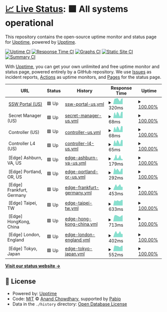 # [📈 Live Status](https://upptime.github.io/upptime): <!--live status--> **🟩 All systems operational**

This repository contains the open-source uptime monitor and status page for [Upptime](https://upptime.js.org), powered by [Upptime](https://github.com/upptime/upptime).

[![Uptime CI](https://github.com/Splashtop/Splashtop/workflows/Uptime%20CI/badge.svg)](https://github.com/Splashtop/Splashtop/actions?query=workflow%3A%22Uptime+CI%22)
[![Response Time CI](https://github.com/Splashtop/Splashtop/workflows/Response%20Time%20CI/badge.svg)](https://github.com/Splashtop/Splashtop/actions?query=workflow%3A%22Response+Time+CI%22)
[![Graphs CI](https://github.com/Splashtop/Splashtop/workflows/Graphs%20CI/badge.svg)](https://github.com/Splashtop/Splashtop/actions?query=workflow%3A%22Graphs+CI%22)
[![Static Site CI](https://github.com/Splashtop/Splashtop/workflows/Static%20Site%20CI/badge.svg)](https://github.com/Splashtop/Splashtop/actions?query=workflow%3A%22Static+Site+CI%22)
[![Summary CI](https://github.com/Splashtop/Splashtop/workflows/Summary%20CI/badge.svg)](https://github.com/Splashtop/Splashtop/actions?query=workflow%3A%22Summary+CI%22)

With [Upptime](https://upptime.js.org), you can get your own unlimited and free uptime monitor and status page, powered entirely by a GitHub repository. We use [Issues](https://github.com/upptime/upptime/issues) as incident reports, [Actions](https://github.com/Splashtop/Splashtop/actions) as uptime monitors, and [Pages](https://upptime.github.io/upptime) for the status page.

<!--start: status pages-->
<!-- This summary is generated by Upptime (https://github.com/upptime/upptime) -->
<!-- Do not edit this manually, your changes will be overwritten -->
<!-- prettier-ignore -->
| URL | Status | History | Response Time | Uptime |
| --- | ------ | ------- | ------------- | ------ |
| <img alt="" src="https://us.ssw.splashtop.com/img/favicon-logo.svg" height="13"> [SSW Portal (US)](https://us.ssw.splashtop.com/) | 🟩 Up | [ssw-portal-us.yml](https://github.com/jundayou/ssw-status/commits/HEAD/history/ssw-portal-us.yml) | <details><summary><img alt="Response time graph" src="./graphs/ssw-portal-us/response-time-week.png" height="20"> 320ms</summary><br><a href="https://status.ssw.splashtop.com/history/ssw-portal-us"><img alt="Response time 281" src="https://img.shields.io/endpoint?url=https%3A%2F%2Fraw.githubusercontent.com%2Fjundayou%2Fssw-status%2FHEAD%2Fapi%2Fssw-portal-us%2Fresponse-time.json"></a><br><a href="https://status.ssw.splashtop.com/history/ssw-portal-us"><img alt="24-hour response time 366" src="https://img.shields.io/endpoint?url=https%3A%2F%2Fraw.githubusercontent.com%2Fjundayou%2Fssw-status%2FHEAD%2Fapi%2Fssw-portal-us%2Fresponse-time-day.json"></a><br><a href="https://status.ssw.splashtop.com/history/ssw-portal-us"><img alt="7-day response time 320" src="https://img.shields.io/endpoint?url=https%3A%2F%2Fraw.githubusercontent.com%2Fjundayou%2Fssw-status%2FHEAD%2Fapi%2Fssw-portal-us%2Fresponse-time-week.json"></a><br><a href="https://status.ssw.splashtop.com/history/ssw-portal-us"><img alt="30-day response time 293" src="https://img.shields.io/endpoint?url=https%3A%2F%2Fraw.githubusercontent.com%2Fjundayou%2Fssw-status%2FHEAD%2Fapi%2Fssw-portal-us%2Fresponse-time-month.json"></a><br><a href="https://status.ssw.splashtop.com/history/ssw-portal-us"><img alt="1-year response time 281" src="https://img.shields.io/endpoint?url=https%3A%2F%2Fraw.githubusercontent.com%2Fjundayou%2Fssw-status%2FHEAD%2Fapi%2Fssw-portal-us%2Fresponse-time-year.json"></a></details> | <details><summary><a href="https://status.ssw.splashtop.com/history/ssw-portal-us">100.00%</a></summary><a href="https://status.ssw.splashtop.com/history/ssw-portal-us"><img alt="All-time uptime 100.00%" src="https://img.shields.io/endpoint?url=https%3A%2F%2Fraw.githubusercontent.com%2Fjundayou%2Fssw-status%2FHEAD%2Fapi%2Fssw-portal-us%2Fuptime.json"></a><br><a href="https://status.ssw.splashtop.com/history/ssw-portal-us"><img alt="24-hour uptime 100.00%" src="https://img.shields.io/endpoint?url=https%3A%2F%2Fraw.githubusercontent.com%2Fjundayou%2Fssw-status%2FHEAD%2Fapi%2Fssw-portal-us%2Fuptime-day.json"></a><br><a href="https://status.ssw.splashtop.com/history/ssw-portal-us"><img alt="7-day uptime 100.00%" src="https://img.shields.io/endpoint?url=https%3A%2F%2Fraw.githubusercontent.com%2Fjundayou%2Fssw-status%2FHEAD%2Fapi%2Fssw-portal-us%2Fuptime-week.json"></a><br><a href="https://status.ssw.splashtop.com/history/ssw-portal-us"><img alt="30-day uptime 100.00%" src="https://img.shields.io/endpoint?url=https%3A%2F%2Fraw.githubusercontent.com%2Fjundayou%2Fssw-status%2FHEAD%2Fapi%2Fssw-portal-us%2Fuptime-month.json"></a><br><a href="https://status.ssw.splashtop.com/history/ssw-portal-us"><img alt="1-year uptime 100.00%" src="https://img.shields.io/endpoint?url=https%3A%2F%2Fraw.githubusercontent.com%2Fjundayou%2Fssw-status%2FHEAD%2Fapi%2Fssw-portal-us%2Fuptime-year.json"></a></details>
| <img alt="" src="https://us.ssw.splashtop.com/img/favicon-logo.svg" height="13"> Secret Manager (US) | 🟩 Up | [secret-manager-us.yml](https://github.com/jundayou/ssw-status/commits/HEAD/history/secret-manager-us.yml) | <details><summary><img alt="Response time graph" src="./graphs/secret-manager-us/response-time-week.png" height="20"> 68ms</summary><br><a href="https://status.ssw.splashtop.com/history/secret-manager-us"><img alt="Response time 60" src="https://img.shields.io/endpoint?url=https%3A%2F%2Fraw.githubusercontent.com%2Fjundayou%2Fssw-status%2FHEAD%2Fapi%2Fsecret-manager-us%2Fresponse-time.json"></a><br><a href="https://status.ssw.splashtop.com/history/secret-manager-us"><img alt="24-hour response time 90" src="https://img.shields.io/endpoint?url=https%3A%2F%2Fraw.githubusercontent.com%2Fjundayou%2Fssw-status%2FHEAD%2Fapi%2Fsecret-manager-us%2Fresponse-time-day.json"></a><br><a href="https://status.ssw.splashtop.com/history/secret-manager-us"><img alt="7-day response time 68" src="https://img.shields.io/endpoint?url=https%3A%2F%2Fraw.githubusercontent.com%2Fjundayou%2Fssw-status%2FHEAD%2Fapi%2Fsecret-manager-us%2Fresponse-time-week.json"></a><br><a href="https://status.ssw.splashtop.com/history/secret-manager-us"><img alt="30-day response time 61" src="https://img.shields.io/endpoint?url=https%3A%2F%2Fraw.githubusercontent.com%2Fjundayou%2Fssw-status%2FHEAD%2Fapi%2Fsecret-manager-us%2Fresponse-time-month.json"></a><br><a href="https://status.ssw.splashtop.com/history/secret-manager-us"><img alt="1-year response time 60" src="https://img.shields.io/endpoint?url=https%3A%2F%2Fraw.githubusercontent.com%2Fjundayou%2Fssw-status%2FHEAD%2Fapi%2Fsecret-manager-us%2Fresponse-time-year.json"></a></details> | <details><summary><a href="https://status.ssw.splashtop.com/history/secret-manager-us">100.00%</a></summary><a href="https://status.ssw.splashtop.com/history/secret-manager-us"><img alt="All-time uptime 100.00%" src="https://img.shields.io/endpoint?url=https%3A%2F%2Fraw.githubusercontent.com%2Fjundayou%2Fssw-status%2FHEAD%2Fapi%2Fsecret-manager-us%2Fuptime.json"></a><br><a href="https://status.ssw.splashtop.com/history/secret-manager-us"><img alt="24-hour uptime 100.00%" src="https://img.shields.io/endpoint?url=https%3A%2F%2Fraw.githubusercontent.com%2Fjundayou%2Fssw-status%2FHEAD%2Fapi%2Fsecret-manager-us%2Fuptime-day.json"></a><br><a href="https://status.ssw.splashtop.com/history/secret-manager-us"><img alt="7-day uptime 100.00%" src="https://img.shields.io/endpoint?url=https%3A%2F%2Fraw.githubusercontent.com%2Fjundayou%2Fssw-status%2FHEAD%2Fapi%2Fsecret-manager-us%2Fuptime-week.json"></a><br><a href="https://status.ssw.splashtop.com/history/secret-manager-us"><img alt="30-day uptime 100.00%" src="https://img.shields.io/endpoint?url=https%3A%2F%2Fraw.githubusercontent.com%2Fjundayou%2Fssw-status%2FHEAD%2Fapi%2Fsecret-manager-us%2Fuptime-month.json"></a><br><a href="https://status.ssw.splashtop.com/history/secret-manager-us"><img alt="1-year uptime 100.00%" src="https://img.shields.io/endpoint?url=https%3A%2F%2Fraw.githubusercontent.com%2Fjundayou%2Fssw-status%2FHEAD%2Fapi%2Fsecret-manager-us%2Fuptime-year.json"></a></details>
| <img alt="" src="https://us.ssw.splashtop.com/img/favicon-logo.svg" height="13"> Controller (US) | 🟩 Up | [controller-us.yml](https://github.com/jundayou/ssw-status/commits/HEAD/history/controller-us.yml) | <details><summary><img alt="Response time graph" src="./graphs/controller-us/response-time-week.png" height="20"> 68ms</summary><br><a href="https://status.ssw.splashtop.com/history/controller-us"><img alt="Response time 60" src="https://img.shields.io/endpoint?url=https%3A%2F%2Fraw.githubusercontent.com%2Fjundayou%2Fssw-status%2FHEAD%2Fapi%2Fcontroller-us%2Fresponse-time.json"></a><br><a href="https://status.ssw.splashtop.com/history/controller-us"><img alt="24-hour response time 90" src="https://img.shields.io/endpoint?url=https%3A%2F%2Fraw.githubusercontent.com%2Fjundayou%2Fssw-status%2FHEAD%2Fapi%2Fcontroller-us%2Fresponse-time-day.json"></a><br><a href="https://status.ssw.splashtop.com/history/controller-us"><img alt="7-day response time 68" src="https://img.shields.io/endpoint?url=https%3A%2F%2Fraw.githubusercontent.com%2Fjundayou%2Fssw-status%2FHEAD%2Fapi%2Fcontroller-us%2Fresponse-time-week.json"></a><br><a href="https://status.ssw.splashtop.com/history/controller-us"><img alt="30-day response time 61" src="https://img.shields.io/endpoint?url=https%3A%2F%2Fraw.githubusercontent.com%2Fjundayou%2Fssw-status%2FHEAD%2Fapi%2Fcontroller-us%2Fresponse-time-month.json"></a><br><a href="https://status.ssw.splashtop.com/history/controller-us"><img alt="1-year response time 60" src="https://img.shields.io/endpoint?url=https%3A%2F%2Fraw.githubusercontent.com%2Fjundayou%2Fssw-status%2FHEAD%2Fapi%2Fcontroller-us%2Fresponse-time-year.json"></a></details> | <details><summary><a href="https://status.ssw.splashtop.com/history/controller-us">100.00%</a></summary><a href="https://status.ssw.splashtop.com/history/controller-us"><img alt="All-time uptime 100.00%" src="https://img.shields.io/endpoint?url=https%3A%2F%2Fraw.githubusercontent.com%2Fjundayou%2Fssw-status%2FHEAD%2Fapi%2Fcontroller-us%2Fuptime.json"></a><br><a href="https://status.ssw.splashtop.com/history/controller-us"><img alt="24-hour uptime 100.00%" src="https://img.shields.io/endpoint?url=https%3A%2F%2Fraw.githubusercontent.com%2Fjundayou%2Fssw-status%2FHEAD%2Fapi%2Fcontroller-us%2Fuptime-day.json"></a><br><a href="https://status.ssw.splashtop.com/history/controller-us"><img alt="7-day uptime 100.00%" src="https://img.shields.io/endpoint?url=https%3A%2F%2Fraw.githubusercontent.com%2Fjundayou%2Fssw-status%2FHEAD%2Fapi%2Fcontroller-us%2Fuptime-week.json"></a><br><a href="https://status.ssw.splashtop.com/history/controller-us"><img alt="30-day uptime 100.00%" src="https://img.shields.io/endpoint?url=https%3A%2F%2Fraw.githubusercontent.com%2Fjundayou%2Fssw-status%2FHEAD%2Fapi%2Fcontroller-us%2Fuptime-month.json"></a><br><a href="https://status.ssw.splashtop.com/history/controller-us"><img alt="1-year uptime 100.00%" src="https://img.shields.io/endpoint?url=https%3A%2F%2Fraw.githubusercontent.com%2Fjundayou%2Fssw-status%2FHEAD%2Fapi%2Fcontroller-us%2Fuptime-year.json"></a></details>
| <img alt="" src="https://us.ssw.splashtop.com/img/favicon-logo.svg" height="13"> Controller L4 (US) | 🟩 Up | [controller-l4-us.yml](https://github.com/jundayou/ssw-status/commits/HEAD/history/controller-l4-us.yml) | <details><summary><img alt="Response time graph" src="./graphs/controller-l4-us/response-time-week.png" height="20"> 65ms</summary><br><a href="https://status.ssw.splashtop.com/history/controller-l4-us"><img alt="Response time 59" src="https://img.shields.io/endpoint?url=https%3A%2F%2Fraw.githubusercontent.com%2Fjundayou%2Fssw-status%2FHEAD%2Fapi%2Fcontroller-l4-us%2Fresponse-time.json"></a><br><a href="https://status.ssw.splashtop.com/history/controller-l4-us"><img alt="24-hour response time 85" src="https://img.shields.io/endpoint?url=https%3A%2F%2Fraw.githubusercontent.com%2Fjundayou%2Fssw-status%2FHEAD%2Fapi%2Fcontroller-l4-us%2Fresponse-time-day.json"></a><br><a href="https://status.ssw.splashtop.com/history/controller-l4-us"><img alt="7-day response time 65" src="https://img.shields.io/endpoint?url=https%3A%2F%2Fraw.githubusercontent.com%2Fjundayou%2Fssw-status%2FHEAD%2Fapi%2Fcontroller-l4-us%2Fresponse-time-week.json"></a><br><a href="https://status.ssw.splashtop.com/history/controller-l4-us"><img alt="30-day response time 59" src="https://img.shields.io/endpoint?url=https%3A%2F%2Fraw.githubusercontent.com%2Fjundayou%2Fssw-status%2FHEAD%2Fapi%2Fcontroller-l4-us%2Fresponse-time-month.json"></a><br><a href="https://status.ssw.splashtop.com/history/controller-l4-us"><img alt="1-year response time 59" src="https://img.shields.io/endpoint?url=https%3A%2F%2Fraw.githubusercontent.com%2Fjundayou%2Fssw-status%2FHEAD%2Fapi%2Fcontroller-l4-us%2Fresponse-time-year.json"></a></details> | <details><summary><a href="https://status.ssw.splashtop.com/history/controller-l4-us">100.00%</a></summary><a href="https://status.ssw.splashtop.com/history/controller-l4-us"><img alt="All-time uptime 100.00%" src="https://img.shields.io/endpoint?url=https%3A%2F%2Fraw.githubusercontent.com%2Fjundayou%2Fssw-status%2FHEAD%2Fapi%2Fcontroller-l4-us%2Fuptime.json"></a><br><a href="https://status.ssw.splashtop.com/history/controller-l4-us"><img alt="24-hour uptime 100.00%" src="https://img.shields.io/endpoint?url=https%3A%2F%2Fraw.githubusercontent.com%2Fjundayou%2Fssw-status%2FHEAD%2Fapi%2Fcontroller-l4-us%2Fuptime-day.json"></a><br><a href="https://status.ssw.splashtop.com/history/controller-l4-us"><img alt="7-day uptime 100.00%" src="https://img.shields.io/endpoint?url=https%3A%2F%2Fraw.githubusercontent.com%2Fjundayou%2Fssw-status%2FHEAD%2Fapi%2Fcontroller-l4-us%2Fuptime-week.json"></a><br><a href="https://status.ssw.splashtop.com/history/controller-l4-us"><img alt="30-day uptime 100.00%" src="https://img.shields.io/endpoint?url=https%3A%2F%2Fraw.githubusercontent.com%2Fjundayou%2Fssw-status%2FHEAD%2Fapi%2Fcontroller-l4-us%2Fuptime-month.json"></a><br><a href="https://status.ssw.splashtop.com/history/controller-l4-us"><img alt="1-year uptime 100.00%" src="https://img.shields.io/endpoint?url=https%3A%2F%2Fraw.githubusercontent.com%2Fjundayou%2Fssw-status%2FHEAD%2Fapi%2Fcontroller-l4-us%2Fuptime-year.json"></a></details>
| <img alt="" src="https://reg.ssw.splashtop.com/static/media/us.912cb4a8f30b24032f0d.svg" height="13"> [Edge] Ashburn, VA, US | 🟩 Up | [edge-ashburn-va-us.yml](https://github.com/jundayou/ssw-status/commits/HEAD/history/edge-ashburn-va-us.yml) | <details><summary><img alt="Response time graph" src="./graphs/edge-ashburn-va-us/response-time-week.png" height="20"> 179ms</summary><br><a href="https://status.ssw.splashtop.com/history/edge-ashburn-va-us"><img alt="Response time 199" src="https://img.shields.io/endpoint?url=https%3A%2F%2Fraw.githubusercontent.com%2Fjundayou%2Fssw-status%2FHEAD%2Fapi%2Fedge-ashburn-va-us%2Fresponse-time.json"></a><br><a href="https://status.ssw.splashtop.com/history/edge-ashburn-va-us"><img alt="24-hour response time 75" src="https://img.shields.io/endpoint?url=https%3A%2F%2Fraw.githubusercontent.com%2Fjundayou%2Fssw-status%2FHEAD%2Fapi%2Fedge-ashburn-va-us%2Fresponse-time-day.json"></a><br><a href="https://status.ssw.splashtop.com/history/edge-ashburn-va-us"><img alt="7-day response time 179" src="https://img.shields.io/endpoint?url=https%3A%2F%2Fraw.githubusercontent.com%2Fjundayou%2Fssw-status%2FHEAD%2Fapi%2Fedge-ashburn-va-us%2Fresponse-time-week.json"></a><br><a href="https://status.ssw.splashtop.com/history/edge-ashburn-va-us"><img alt="30-day response time 206" src="https://img.shields.io/endpoint?url=https%3A%2F%2Fraw.githubusercontent.com%2Fjundayou%2Fssw-status%2FHEAD%2Fapi%2Fedge-ashburn-va-us%2Fresponse-time-month.json"></a><br><a href="https://status.ssw.splashtop.com/history/edge-ashburn-va-us"><img alt="1-year response time 199" src="https://img.shields.io/endpoint?url=https%3A%2F%2Fraw.githubusercontent.com%2Fjundayou%2Fssw-status%2FHEAD%2Fapi%2Fedge-ashburn-va-us%2Fresponse-time-year.json"></a></details> | <details><summary><a href="https://status.ssw.splashtop.com/history/edge-ashburn-va-us">100.00%</a></summary><a href="https://status.ssw.splashtop.com/history/edge-ashburn-va-us"><img alt="All-time uptime 100.00%" src="https://img.shields.io/endpoint?url=https%3A%2F%2Fraw.githubusercontent.com%2Fjundayou%2Fssw-status%2FHEAD%2Fapi%2Fedge-ashburn-va-us%2Fuptime.json"></a><br><a href="https://status.ssw.splashtop.com/history/edge-ashburn-va-us"><img alt="24-hour uptime 100.00%" src="https://img.shields.io/endpoint?url=https%3A%2F%2Fraw.githubusercontent.com%2Fjundayou%2Fssw-status%2FHEAD%2Fapi%2Fedge-ashburn-va-us%2Fuptime-day.json"></a><br><a href="https://status.ssw.splashtop.com/history/edge-ashburn-va-us"><img alt="7-day uptime 100.00%" src="https://img.shields.io/endpoint?url=https%3A%2F%2Fraw.githubusercontent.com%2Fjundayou%2Fssw-status%2FHEAD%2Fapi%2Fedge-ashburn-va-us%2Fuptime-week.json"></a><br><a href="https://status.ssw.splashtop.com/history/edge-ashburn-va-us"><img alt="30-day uptime 100.00%" src="https://img.shields.io/endpoint?url=https%3A%2F%2Fraw.githubusercontent.com%2Fjundayou%2Fssw-status%2FHEAD%2Fapi%2Fedge-ashburn-va-us%2Fuptime-month.json"></a><br><a href="https://status.ssw.splashtop.com/history/edge-ashburn-va-us"><img alt="1-year uptime 100.00%" src="https://img.shields.io/endpoint?url=https%3A%2F%2Fraw.githubusercontent.com%2Fjundayou%2Fssw-status%2FHEAD%2Fapi%2Fedge-ashburn-va-us%2Fuptime-year.json"></a></details>
| <img alt="" src="https://reg.ssw.splashtop.com/static/media/us.912cb4a8f30b24032f0d.svg" height="13"> [Edge] Portland, OR, US | 🟩 Up | [edge-portland-or-us.yml](https://github.com/jundayou/ssw-status/commits/HEAD/history/edge-portland-or-us.yml) | <details><summary><img alt="Response time graph" src="./graphs/edge-portland-or-us/response-time-week.png" height="20"> 292ms</summary><br><a href="https://status.ssw.splashtop.com/history/edge-portland-or-us"><img alt="Response time 262" src="https://img.shields.io/endpoint?url=https%3A%2F%2Fraw.githubusercontent.com%2Fjundayou%2Fssw-status%2FHEAD%2Fapi%2Fedge-portland-or-us%2Fresponse-time.json"></a><br><a href="https://status.ssw.splashtop.com/history/edge-portland-or-us"><img alt="24-hour response time 359" src="https://img.shields.io/endpoint?url=https%3A%2F%2Fraw.githubusercontent.com%2Fjundayou%2Fssw-status%2FHEAD%2Fapi%2Fedge-portland-or-us%2Fresponse-time-day.json"></a><br><a href="https://status.ssw.splashtop.com/history/edge-portland-or-us"><img alt="7-day response time 292" src="https://img.shields.io/endpoint?url=https%3A%2F%2Fraw.githubusercontent.com%2Fjundayou%2Fssw-status%2FHEAD%2Fapi%2Fedge-portland-or-us%2Fresponse-time-week.json"></a><br><a href="https://status.ssw.splashtop.com/history/edge-portland-or-us"><img alt="30-day response time 265" src="https://img.shields.io/endpoint?url=https%3A%2F%2Fraw.githubusercontent.com%2Fjundayou%2Fssw-status%2FHEAD%2Fapi%2Fedge-portland-or-us%2Fresponse-time-month.json"></a><br><a href="https://status.ssw.splashtop.com/history/edge-portland-or-us"><img alt="1-year response time 262" src="https://img.shields.io/endpoint?url=https%3A%2F%2Fraw.githubusercontent.com%2Fjundayou%2Fssw-status%2FHEAD%2Fapi%2Fedge-portland-or-us%2Fresponse-time-year.json"></a></details> | <details><summary><a href="https://status.ssw.splashtop.com/history/edge-portland-or-us">100.00%</a></summary><a href="https://status.ssw.splashtop.com/history/edge-portland-or-us"><img alt="All-time uptime 100.00%" src="https://img.shields.io/endpoint?url=https%3A%2F%2Fraw.githubusercontent.com%2Fjundayou%2Fssw-status%2FHEAD%2Fapi%2Fedge-portland-or-us%2Fuptime.json"></a><br><a href="https://status.ssw.splashtop.com/history/edge-portland-or-us"><img alt="24-hour uptime 100.00%" src="https://img.shields.io/endpoint?url=https%3A%2F%2Fraw.githubusercontent.com%2Fjundayou%2Fssw-status%2FHEAD%2Fapi%2Fedge-portland-or-us%2Fuptime-day.json"></a><br><a href="https://status.ssw.splashtop.com/history/edge-portland-or-us"><img alt="7-day uptime 100.00%" src="https://img.shields.io/endpoint?url=https%3A%2F%2Fraw.githubusercontent.com%2Fjundayou%2Fssw-status%2FHEAD%2Fapi%2Fedge-portland-or-us%2Fuptime-week.json"></a><br><a href="https://status.ssw.splashtop.com/history/edge-portland-or-us"><img alt="30-day uptime 100.00%" src="https://img.shields.io/endpoint?url=https%3A%2F%2Fraw.githubusercontent.com%2Fjundayou%2Fssw-status%2FHEAD%2Fapi%2Fedge-portland-or-us%2Fuptime-month.json"></a><br><a href="https://status.ssw.splashtop.com/history/edge-portland-or-us"><img alt="1-year uptime 100.00%" src="https://img.shields.io/endpoint?url=https%3A%2F%2Fraw.githubusercontent.com%2Fjundayou%2Fssw-status%2FHEAD%2Fapi%2Fedge-portland-or-us%2Fuptime-year.json"></a></details>
| <img alt="" src="https://reg.ssw.splashtop.com/static/media/de.adc6c9b3594fb2f4a4df.svg" height="13"> [Edge] Frankfurt, Germany | 🟩 Up | [edge-frankfurt-germany.yml](https://github.com/jundayou/ssw-status/commits/HEAD/history/edge-frankfurt-germany.yml) | <details><summary><img alt="Response time graph" src="./graphs/edge-frankfurt-germany/response-time-week.png" height="20"> 453ms</summary><br><a href="https://status.ssw.splashtop.com/history/edge-frankfurt-germany"><img alt="Response time 452" src="https://img.shields.io/endpoint?url=https%3A%2F%2Fraw.githubusercontent.com%2Fjundayou%2Fssw-status%2FHEAD%2Fapi%2Fedge-frankfurt-germany%2Fresponse-time.json"></a><br><a href="https://status.ssw.splashtop.com/history/edge-frankfurt-germany"><img alt="24-hour response time 359" src="https://img.shields.io/endpoint?url=https%3A%2F%2Fraw.githubusercontent.com%2Fjundayou%2Fssw-status%2FHEAD%2Fapi%2Fedge-frankfurt-germany%2Fresponse-time-day.json"></a><br><a href="https://status.ssw.splashtop.com/history/edge-frankfurt-germany"><img alt="7-day response time 453" src="https://img.shields.io/endpoint?url=https%3A%2F%2Fraw.githubusercontent.com%2Fjundayou%2Fssw-status%2FHEAD%2Fapi%2Fedge-frankfurt-germany%2Fresponse-time-week.json"></a><br><a href="https://status.ssw.splashtop.com/history/edge-frankfurt-germany"><img alt="30-day response time 466" src="https://img.shields.io/endpoint?url=https%3A%2F%2Fraw.githubusercontent.com%2Fjundayou%2Fssw-status%2FHEAD%2Fapi%2Fedge-frankfurt-germany%2Fresponse-time-month.json"></a><br><a href="https://status.ssw.splashtop.com/history/edge-frankfurt-germany"><img alt="1-year response time 452" src="https://img.shields.io/endpoint?url=https%3A%2F%2Fraw.githubusercontent.com%2Fjundayou%2Fssw-status%2FHEAD%2Fapi%2Fedge-frankfurt-germany%2Fresponse-time-year.json"></a></details> | <details><summary><a href="https://status.ssw.splashtop.com/history/edge-frankfurt-germany">100.00%</a></summary><a href="https://status.ssw.splashtop.com/history/edge-frankfurt-germany"><img alt="All-time uptime 100.00%" src="https://img.shields.io/endpoint?url=https%3A%2F%2Fraw.githubusercontent.com%2Fjundayou%2Fssw-status%2FHEAD%2Fapi%2Fedge-frankfurt-germany%2Fuptime.json"></a><br><a href="https://status.ssw.splashtop.com/history/edge-frankfurt-germany"><img alt="24-hour uptime 100.00%" src="https://img.shields.io/endpoint?url=https%3A%2F%2Fraw.githubusercontent.com%2Fjundayou%2Fssw-status%2FHEAD%2Fapi%2Fedge-frankfurt-germany%2Fuptime-day.json"></a><br><a href="https://status.ssw.splashtop.com/history/edge-frankfurt-germany"><img alt="7-day uptime 100.00%" src="https://img.shields.io/endpoint?url=https%3A%2F%2Fraw.githubusercontent.com%2Fjundayou%2Fssw-status%2FHEAD%2Fapi%2Fedge-frankfurt-germany%2Fuptime-week.json"></a><br><a href="https://status.ssw.splashtop.com/history/edge-frankfurt-germany"><img alt="30-day uptime 100.00%" src="https://img.shields.io/endpoint?url=https%3A%2F%2Fraw.githubusercontent.com%2Fjundayou%2Fssw-status%2FHEAD%2Fapi%2Fedge-frankfurt-germany%2Fuptime-month.json"></a><br><a href="https://status.ssw.splashtop.com/history/edge-frankfurt-germany"><img alt="1-year uptime 100.00%" src="https://img.shields.io/endpoint?url=https%3A%2F%2Fraw.githubusercontent.com%2Fjundayou%2Fssw-status%2FHEAD%2Fapi%2Fedge-frankfurt-germany%2Fuptime-year.json"></a></details>
| <img alt="" src="https://reg.ssw.splashtop.com/static/media/tw.39308d8769d9190bd1aa.svg" height="13"> [Edge] Taipei, TW | 🟩 Up | [edge-taipei-tw.yml](https://github.com/jundayou/ssw-status/commits/HEAD/history/edge-taipei-tw.yml) | <details><summary><img alt="Response time graph" src="./graphs/edge-taipei-tw/response-time-week.png" height="20"> 633ms</summary><br><a href="https://status.ssw.splashtop.com/history/edge-taipei-tw"><img alt="Response time 598" src="https://img.shields.io/endpoint?url=https%3A%2F%2Fraw.githubusercontent.com%2Fjundayou%2Fssw-status%2FHEAD%2Fapi%2Fedge-taipei-tw%2Fresponse-time.json"></a><br><a href="https://status.ssw.splashtop.com/history/edge-taipei-tw"><img alt="24-hour response time 718" src="https://img.shields.io/endpoint?url=https%3A%2F%2Fraw.githubusercontent.com%2Fjundayou%2Fssw-status%2FHEAD%2Fapi%2Fedge-taipei-tw%2Fresponse-time-day.json"></a><br><a href="https://status.ssw.splashtop.com/history/edge-taipei-tw"><img alt="7-day response time 633" src="https://img.shields.io/endpoint?url=https%3A%2F%2Fraw.githubusercontent.com%2Fjundayou%2Fssw-status%2FHEAD%2Fapi%2Fedge-taipei-tw%2Fresponse-time-week.json"></a><br><a href="https://status.ssw.splashtop.com/history/edge-taipei-tw"><img alt="30-day response time 605" src="https://img.shields.io/endpoint?url=https%3A%2F%2Fraw.githubusercontent.com%2Fjundayou%2Fssw-status%2FHEAD%2Fapi%2Fedge-taipei-tw%2Fresponse-time-month.json"></a><br><a href="https://status.ssw.splashtop.com/history/edge-taipei-tw"><img alt="1-year response time 598" src="https://img.shields.io/endpoint?url=https%3A%2F%2Fraw.githubusercontent.com%2Fjundayou%2Fssw-status%2FHEAD%2Fapi%2Fedge-taipei-tw%2Fresponse-time-year.json"></a></details> | <details><summary><a href="https://status.ssw.splashtop.com/history/edge-taipei-tw">100.00%</a></summary><a href="https://status.ssw.splashtop.com/history/edge-taipei-tw"><img alt="All-time uptime 100.00%" src="https://img.shields.io/endpoint?url=https%3A%2F%2Fraw.githubusercontent.com%2Fjundayou%2Fssw-status%2FHEAD%2Fapi%2Fedge-taipei-tw%2Fuptime.json"></a><br><a href="https://status.ssw.splashtop.com/history/edge-taipei-tw"><img alt="24-hour uptime 100.00%" src="https://img.shields.io/endpoint?url=https%3A%2F%2Fraw.githubusercontent.com%2Fjundayou%2Fssw-status%2FHEAD%2Fapi%2Fedge-taipei-tw%2Fuptime-day.json"></a><br><a href="https://status.ssw.splashtop.com/history/edge-taipei-tw"><img alt="7-day uptime 100.00%" src="https://img.shields.io/endpoint?url=https%3A%2F%2Fraw.githubusercontent.com%2Fjundayou%2Fssw-status%2FHEAD%2Fapi%2Fedge-taipei-tw%2Fuptime-week.json"></a><br><a href="https://status.ssw.splashtop.com/history/edge-taipei-tw"><img alt="30-day uptime 100.00%" src="https://img.shields.io/endpoint?url=https%3A%2F%2Fraw.githubusercontent.com%2Fjundayou%2Fssw-status%2FHEAD%2Fapi%2Fedge-taipei-tw%2Fuptime-month.json"></a><br><a href="https://status.ssw.splashtop.com/history/edge-taipei-tw"><img alt="1-year uptime 100.00%" src="https://img.shields.io/endpoint?url=https%3A%2F%2Fraw.githubusercontent.com%2Fjundayou%2Fssw-status%2FHEAD%2Fapi%2Fedge-taipei-tw%2Fuptime-year.json"></a></details>
| <img alt="" src="https://reg.ssw.splashtop.com/static/media/hk.b80f4f843c33522190c6.svg" height="13"> [Edge] HongKong, China | 🟩 Up | [edge-hong-kong-china.yml](https://github.com/jundayou/ssw-status/commits/HEAD/history/edge-hong-kong-china.yml) | <details><summary><img alt="Response time graph" src="./graphs/edge-hong-kong-china/response-time-week.png" height="20"> 713ms</summary><br><a href="https://status.ssw.splashtop.com/history/edge-hong-kong-china"><img alt="Response time 668" src="https://img.shields.io/endpoint?url=https%3A%2F%2Fraw.githubusercontent.com%2Fjundayou%2Fssw-status%2FHEAD%2Fapi%2Fedge-hong-kong-china%2Fresponse-time.json"></a><br><a href="https://status.ssw.splashtop.com/history/edge-hong-kong-china"><img alt="24-hour response time 783" src="https://img.shields.io/endpoint?url=https%3A%2F%2Fraw.githubusercontent.com%2Fjundayou%2Fssw-status%2FHEAD%2Fapi%2Fedge-hong-kong-china%2Fresponse-time-day.json"></a><br><a href="https://status.ssw.splashtop.com/history/edge-hong-kong-china"><img alt="7-day response time 713" src="https://img.shields.io/endpoint?url=https%3A%2F%2Fraw.githubusercontent.com%2Fjundayou%2Fssw-status%2FHEAD%2Fapi%2Fedge-hong-kong-china%2Fresponse-time-week.json"></a><br><a href="https://status.ssw.splashtop.com/history/edge-hong-kong-china"><img alt="30-day response time 670" src="https://img.shields.io/endpoint?url=https%3A%2F%2Fraw.githubusercontent.com%2Fjundayou%2Fssw-status%2FHEAD%2Fapi%2Fedge-hong-kong-china%2Fresponse-time-month.json"></a><br><a href="https://status.ssw.splashtop.com/history/edge-hong-kong-china"><img alt="1-year response time 668" src="https://img.shields.io/endpoint?url=https%3A%2F%2Fraw.githubusercontent.com%2Fjundayou%2Fssw-status%2FHEAD%2Fapi%2Fedge-hong-kong-china%2Fresponse-time-year.json"></a></details> | <details><summary><a href="https://status.ssw.splashtop.com/history/edge-hong-kong-china">100.00%</a></summary><a href="https://status.ssw.splashtop.com/history/edge-hong-kong-china"><img alt="All-time uptime 100.00%" src="https://img.shields.io/endpoint?url=https%3A%2F%2Fraw.githubusercontent.com%2Fjundayou%2Fssw-status%2FHEAD%2Fapi%2Fedge-hong-kong-china%2Fuptime.json"></a><br><a href="https://status.ssw.splashtop.com/history/edge-hong-kong-china"><img alt="24-hour uptime 100.00%" src="https://img.shields.io/endpoint?url=https%3A%2F%2Fraw.githubusercontent.com%2Fjundayou%2Fssw-status%2FHEAD%2Fapi%2Fedge-hong-kong-china%2Fuptime-day.json"></a><br><a href="https://status.ssw.splashtop.com/history/edge-hong-kong-china"><img alt="7-day uptime 100.00%" src="https://img.shields.io/endpoint?url=https%3A%2F%2Fraw.githubusercontent.com%2Fjundayou%2Fssw-status%2FHEAD%2Fapi%2Fedge-hong-kong-china%2Fuptime-week.json"></a><br><a href="https://status.ssw.splashtop.com/history/edge-hong-kong-china"><img alt="30-day uptime 100.00%" src="https://img.shields.io/endpoint?url=https%3A%2F%2Fraw.githubusercontent.com%2Fjundayou%2Fssw-status%2FHEAD%2Fapi%2Fedge-hong-kong-china%2Fuptime-month.json"></a><br><a href="https://status.ssw.splashtop.com/history/edge-hong-kong-china"><img alt="1-year uptime 100.00%" src="https://img.shields.io/endpoint?url=https%3A%2F%2Fraw.githubusercontent.com%2Fjundayou%2Fssw-status%2FHEAD%2Fapi%2Fedge-hong-kong-china%2Fuptime-year.json"></a></details>
| <img alt="" src="https://reg.ssw.splashtop.com/static/media/gb.84d4bb24d2a1a5891e0d.svg" height="13"> [Edge] London, England | 🟩 Up | [edge-london-england.yml](https://github.com/jundayou/ssw-status/commits/HEAD/history/edge-london-england.yml) | <details><summary><img alt="Response time graph" src="./graphs/edge-london-england/response-time-week.png" height="20"> 402ms</summary><br><a href="https://status.ssw.splashtop.com/history/edge-london-england"><img alt="Response time 428" src="https://img.shields.io/endpoint?url=https%3A%2F%2Fraw.githubusercontent.com%2Fjundayou%2Fssw-status%2FHEAD%2Fapi%2Fedge-london-england%2Fresponse-time.json"></a><br><a href="https://status.ssw.splashtop.com/history/edge-london-england"><img alt="24-hour response time 303" src="https://img.shields.io/endpoint?url=https%3A%2F%2Fraw.githubusercontent.com%2Fjundayou%2Fssw-status%2FHEAD%2Fapi%2Fedge-london-england%2Fresponse-time-day.json"></a><br><a href="https://status.ssw.splashtop.com/history/edge-london-england"><img alt="7-day response time 402" src="https://img.shields.io/endpoint?url=https%3A%2F%2Fraw.githubusercontent.com%2Fjundayou%2Fssw-status%2FHEAD%2Fapi%2Fedge-london-england%2Fresponse-time-week.json"></a><br><a href="https://status.ssw.splashtop.com/history/edge-london-england"><img alt="30-day response time 435" src="https://img.shields.io/endpoint?url=https%3A%2F%2Fraw.githubusercontent.com%2Fjundayou%2Fssw-status%2FHEAD%2Fapi%2Fedge-london-england%2Fresponse-time-month.json"></a><br><a href="https://status.ssw.splashtop.com/history/edge-london-england"><img alt="1-year response time 428" src="https://img.shields.io/endpoint?url=https%3A%2F%2Fraw.githubusercontent.com%2Fjundayou%2Fssw-status%2FHEAD%2Fapi%2Fedge-london-england%2Fresponse-time-year.json"></a></details> | <details><summary><a href="https://status.ssw.splashtop.com/history/edge-london-england">100.00%</a></summary><a href="https://status.ssw.splashtop.com/history/edge-london-england"><img alt="All-time uptime 100.00%" src="https://img.shields.io/endpoint?url=https%3A%2F%2Fraw.githubusercontent.com%2Fjundayou%2Fssw-status%2FHEAD%2Fapi%2Fedge-london-england%2Fuptime.json"></a><br><a href="https://status.ssw.splashtop.com/history/edge-london-england"><img alt="24-hour uptime 100.00%" src="https://img.shields.io/endpoint?url=https%3A%2F%2Fraw.githubusercontent.com%2Fjundayou%2Fssw-status%2FHEAD%2Fapi%2Fedge-london-england%2Fuptime-day.json"></a><br><a href="https://status.ssw.splashtop.com/history/edge-london-england"><img alt="7-day uptime 100.00%" src="https://img.shields.io/endpoint?url=https%3A%2F%2Fraw.githubusercontent.com%2Fjundayou%2Fssw-status%2FHEAD%2Fapi%2Fedge-london-england%2Fuptime-week.json"></a><br><a href="https://status.ssw.splashtop.com/history/edge-london-england"><img alt="30-day uptime 100.00%" src="https://img.shields.io/endpoint?url=https%3A%2F%2Fraw.githubusercontent.com%2Fjundayou%2Fssw-status%2FHEAD%2Fapi%2Fedge-london-england%2Fuptime-month.json"></a><br><a href="https://status.ssw.splashtop.com/history/edge-london-england"><img alt="1-year uptime 100.00%" src="https://img.shields.io/endpoint?url=https%3A%2F%2Fraw.githubusercontent.com%2Fjundayou%2Fssw-status%2FHEAD%2Fapi%2Fedge-london-england%2Fuptime-year.json"></a></details>
| <img alt="" src="https://reg.ssw.splashtop.com/static/media/jp.5d4d1d1eeb3d4c9ca374.svg" height="13"> [Edge] Tokyo, Japan | 🟩 Up | [edge-tokyo-japan.yml](https://github.com/jundayou/ssw-status/commits/HEAD/history/edge-tokyo-japan.yml) | <details><summary><img alt="Response time graph" src="./graphs/edge-tokyo-japan/response-time-week.png" height="20"> 552ms</summary><br><a href="https://status.ssw.splashtop.com/history/edge-tokyo-japan"><img alt="Response time 506" src="https://img.shields.io/endpoint?url=https%3A%2F%2Fraw.githubusercontent.com%2Fjundayou%2Fssw-status%2FHEAD%2Fapi%2Fedge-tokyo-japan%2Fresponse-time.json"></a><br><a href="https://status.ssw.splashtop.com/history/edge-tokyo-japan"><img alt="24-hour response time 584" src="https://img.shields.io/endpoint?url=https%3A%2F%2Fraw.githubusercontent.com%2Fjundayou%2Fssw-status%2FHEAD%2Fapi%2Fedge-tokyo-japan%2Fresponse-time-day.json"></a><br><a href="https://status.ssw.splashtop.com/history/edge-tokyo-japan"><img alt="7-day response time 552" src="https://img.shields.io/endpoint?url=https%3A%2F%2Fraw.githubusercontent.com%2Fjundayou%2Fssw-status%2FHEAD%2Fapi%2Fedge-tokyo-japan%2Fresponse-time-week.json"></a><br><a href="https://status.ssw.splashtop.com/history/edge-tokyo-japan"><img alt="30-day response time 516" src="https://img.shields.io/endpoint?url=https%3A%2F%2Fraw.githubusercontent.com%2Fjundayou%2Fssw-status%2FHEAD%2Fapi%2Fedge-tokyo-japan%2Fresponse-time-month.json"></a><br><a href="https://status.ssw.splashtop.com/history/edge-tokyo-japan"><img alt="1-year response time 506" src="https://img.shields.io/endpoint?url=https%3A%2F%2Fraw.githubusercontent.com%2Fjundayou%2Fssw-status%2FHEAD%2Fapi%2Fedge-tokyo-japan%2Fresponse-time-year.json"></a></details> | <details><summary><a href="https://status.ssw.splashtop.com/history/edge-tokyo-japan">100.00%</a></summary><a href="https://status.ssw.splashtop.com/history/edge-tokyo-japan"><img alt="All-time uptime 100.00%" src="https://img.shields.io/endpoint?url=https%3A%2F%2Fraw.githubusercontent.com%2Fjundayou%2Fssw-status%2FHEAD%2Fapi%2Fedge-tokyo-japan%2Fuptime.json"></a><br><a href="https://status.ssw.splashtop.com/history/edge-tokyo-japan"><img alt="24-hour uptime 100.00%" src="https://img.shields.io/endpoint?url=https%3A%2F%2Fraw.githubusercontent.com%2Fjundayou%2Fssw-status%2FHEAD%2Fapi%2Fedge-tokyo-japan%2Fuptime-day.json"></a><br><a href="https://status.ssw.splashtop.com/history/edge-tokyo-japan"><img alt="7-day uptime 100.00%" src="https://img.shields.io/endpoint?url=https%3A%2F%2Fraw.githubusercontent.com%2Fjundayou%2Fssw-status%2FHEAD%2Fapi%2Fedge-tokyo-japan%2Fuptime-week.json"></a><br><a href="https://status.ssw.splashtop.com/history/edge-tokyo-japan"><img alt="30-day uptime 100.00%" src="https://img.shields.io/endpoint?url=https%3A%2F%2Fraw.githubusercontent.com%2Fjundayou%2Fssw-status%2FHEAD%2Fapi%2Fedge-tokyo-japan%2Fuptime-month.json"></a><br><a href="https://status.ssw.splashtop.com/history/edge-tokyo-japan"><img alt="1-year uptime 100.00%" src="https://img.shields.io/endpoint?url=https%3A%2F%2Fraw.githubusercontent.com%2Fjundayou%2Fssw-status%2FHEAD%2Fapi%2Fedge-tokyo-japan%2Fuptime-year.json"></a></details>

<!--end: status pages-->

[**Visit our status website →**](https://upptime.github.io/upptime)

## 📄 License

- Powered by: [Upptime](https://github.com/upptime/upptime)
- Code: [MIT](./LICENSE) © [Anand Chowdhary](https://anandchowdhary.com), supported by [Pabio](https://pabio.com)
- Data in the `./history` directory: [Open Database License](https://opendatacommons.org/licenses/odbl/1-0/)
